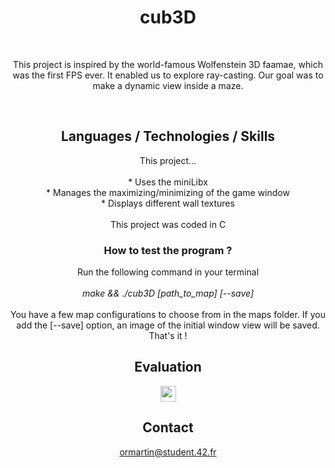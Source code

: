 <h1 align="center">
  cub3D
</h1>
<br>
<p align="center">
  This project is inspired by the world-famous Wolfenstein 3D faamae, which was the first FPS ever. It enabled us to explore ray-casting. Our goal was to make a dynamic view inside a maze.
</p>
<br>
<h2 align="center">
  Languages / Technologies / Skills
</h2>
<p align="center">
  This project...<br><br>
  * Uses the miniLibx<br>
  * Manages the maximizing/minimizing of the game window<br>
  * Displays different wall textures<br>
  <br>
 This project was coded in C
</p>

<h3 align="center">
  How to test the program ?
</h3>
<p align="center">
  Run the following command in your terminal <br><br>
  <i>make && ./cub3D [path_to_map] [--save]</i><br><br>
  You have a few map configurations to choose from in the maps folder. If you add the [--save] option, an image of the initial window view will be saved. That's it  !
</p>

<h2 align="center">
  Evaluation
</h2>
<p align="center">
  <img src="https://img.shields.io/badge/PASSED%20WITH-100%25-brightgreen" height="25"/>
</p>

<h2 align="center">
  Contact
</h2>
<p align="center">
  <a href="mailto:ormartin@student.42.fr">ormartin@student.42.fr</a>
</p>
